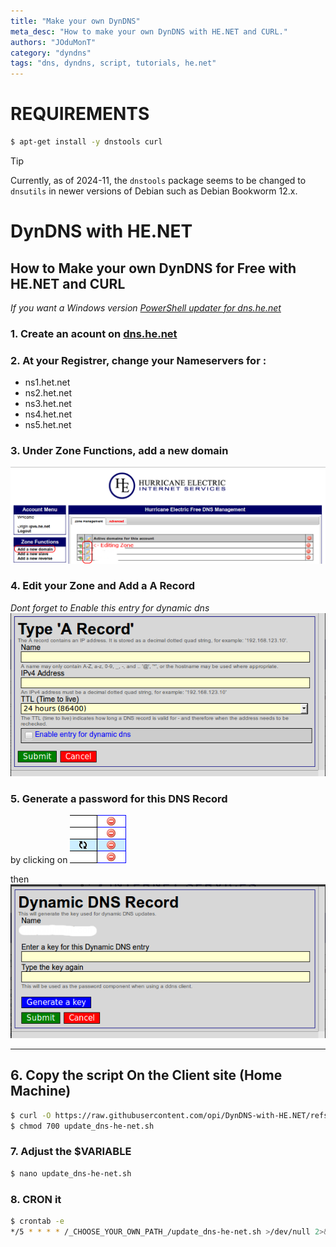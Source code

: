 ```yaml
---
title: "Make your own DynDNS"
meta_desc: "How to make your own DynDNS with HE.NET and CURL."
authors: "JOduMonT"
category: "dyndns"
tags: "dns, dyndns, script, tutorials, he.net"
---
```


# REQUIREMENTS
```sh
$ apt-get install -y dnstools curl
```
> [!TIP]
> Currently, as of 2024-11, the `dnstools` package seems to be changed to `dnsutils` in newer versions of Debian such as Debian Bookworm 12.x.

# DynDNS with HE.NET  
## How to Make your own DynDNS for Free with HE.NET and CURL
*If you want a Windows version <a href="https://github.com/bennettp123/dns.he.net-updater">PowerShell updater for dns.he.net </a>*

### 1. Create an acount on <a href="https://dns.he.net">dns.he.net</a>  

### 2. At your Registrer, change your Nameservers for :  
  - ns1.het.net
  - ns2.het.net
  - ns3.het.net
  - ns4.het.net
  - ns5.het.net

### 3. Under Zone Functions, add a new domain  
![](he_edit_zone.png)

### 4. Edit your Zone and Add a A Record
*Dont forget to Enable this entry for dynamic dns*  
![](typea.png)

### 5. Generate a password for this DNS Record
by clicking on 
![](dyndns.png)  

then  
![](dyndns_password.png)  

-----

## 6. Copy the script On the Client site (Home Machine)
```sh
$ curl -O https://raw.githubusercontent.com/opi/DynDNS-with-HE.NET/refs/heads/master/update_dns-he-net.sh  
$ chmod 700 update_dns-he-net.sh
```

### 7. Adjust the $VARIABLE
```sh
$ nano update_dns-he-net.sh
```

### 8. CRON it
```sh
$ crontab -e
*/5 * * * * /_CHOOSE_YOUR_OWN_PATH_/update_dns-he-net.sh >/dev/null 2>&1
```
  
